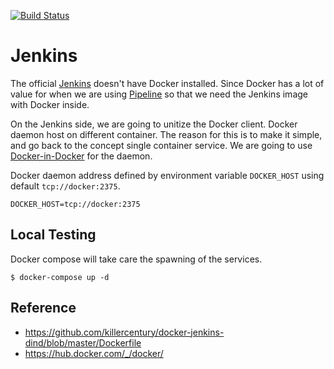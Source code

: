 [![Build Status](https://travis-ci.org/uudashr/jenkins-docker.svg?branch=master)](https://travis-ci.org/uudashr/jenkins-docker)

# Jenkins
The official [Jenkins](https://hub.docker.com/_/jenkins/) doesn't have Docker installed. Since Docker has a lot of value for when we are using [Pipeline](https://jenkins.io/doc/book/pipeline/) so that we need the Jenkins image with Docker inside.

On the Jenkins side, we are going to unitize the Docker client. Docker daemon host on different container. The reason for this is to make it simple, and go back to the concept single container service. We are going to use [Docker-in-Docker](https://hub.docker.com/_/docker) for the daemon.

Docker daemon address defined by environment variable `DOCKER_HOST` using default `tcp://docker:2375`.

```properties
DOCKER_HOST=tcp://docker:2375
```

## Local Testing
Docker compose will take care the spawning of the services.
```shell
$ docker-compose up -d
```

## Reference
- https://github.com/killercentury/docker-jenkins-dind/blob/master/Dockerfile
- https://hub.docker.com/_/docker/
